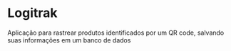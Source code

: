 # Logitrak
Aplicação para rastrear produtos identificados por um QR code, salvando suas informações em um banco de dados

